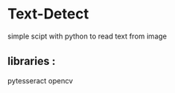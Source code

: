 # Text-Detect

simple scipt with python to read text from image

## libraries :
  pytesseract
  opencv
